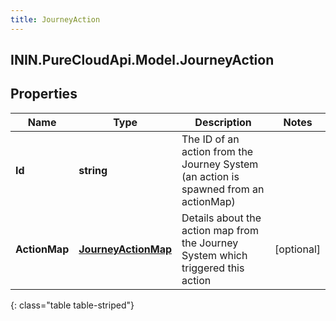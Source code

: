 ```yaml
---
title: JourneyAction
---
```

## ININ.PureCloudApi.Model.JourneyAction

## Properties

|Name | Type | Description | Notes|
|------------ | ------------- | ------------- | -------------|
| **Id** | **string** | The ID of an action from the Journey System (an action is spawned from an actionMap) | |
| **ActionMap** | [**JourneyActionMap**](JourneyActionMap.html) | Details about the action map from the Journey System which triggered this action | [optional] |
{: class="table table-striped"}


